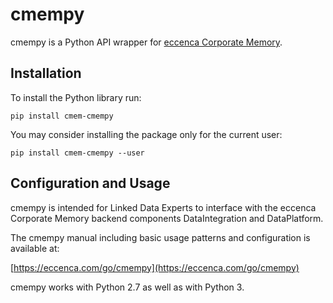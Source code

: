 # cmempy

cmempy is a Python API wrapper for [eccenca Corporate Memory](https://documentation.eccenca.com/).

## Installation

To install the Python library run:

    pip install cmem-cmempy

You may consider installing the package only for the current user:

    pip install cmem-cmempy --user

## Configuration and Usage

cmempy is intended for Linked Data Experts to interface with the eccenca Corporate Memory backend components DataIntegration and DataPlatform.

The cmempy manual including basic usage patterns and configuration is available at:

[https://eccenca.com/go/cmempy](https://eccenca.com/go/cmempy)

cmempy works with Python 2.7 as well as with Python 3.
